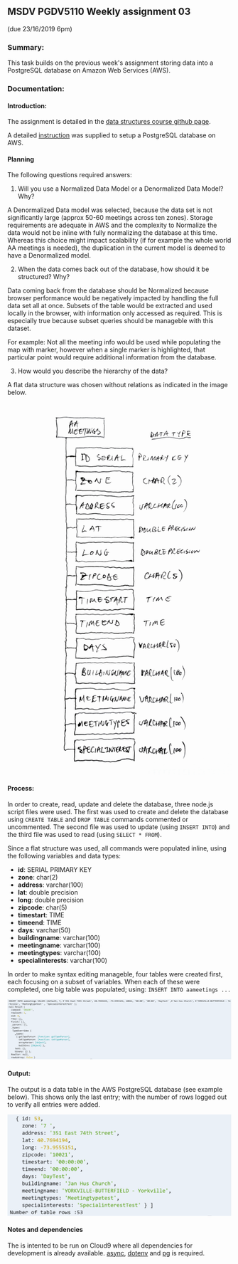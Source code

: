 ## MSDV PGDV5110 Weekly assignment 03 
(due 23/16/2019 6pm)

### Summary:

This task builds on the previous week's assignment storing data into a PostgreSQL
database on Amazon Web Services (AWS).

### Documentation:

#### Introduction:

The assignment is detailed in the [data structures course github page](https://github.com/visualizedata/data-structures/blob/master/weekly_assignment_04.md).

A detailed [instruction](https://github.com/visualizedata/data-structures/blob/master/weekly_assignment_04_documentation.md) 
was supplied to setup a PostgreSQL database on AWS.


#### Planning

The following questions required answers: 

1. Will you use a Normalized Data Model or a Denormalized Data Model? Why?


A Denormalized Data model was selected, because the data set is not significantly large
(approx 50-60 meetings across ten zones).
Storage requirements are adequate in AWS and the complexity to Normalize the data
would not be inline with fully normalizing the database at this time.
Whereas this choice might impact scalability (if for example the whole world AA 
meetings is needed), the duplication in the current model is deemed
to have a Denormalized model.



2. When the data comes back out of the database, how should it be structured? Why?

Data coming back from the database should be Normalized because browser 
performance would be negatively impacted by handling the full data set all at once.
Subsets of the table would be extracted and used locally in the browser, with
information only accessed as required.
This is especially true because subset queries should be manageble with this 
dataset. 

For example: Not all the meeting info would be used while populating the map
with marker, however when a single marker is highlighted, that particular point
would require additional information from the database.



3. How would you describe the hierarchy of the data?

A flat data structure was chosen without relations as indicated in the image below.



![Data Structure](./images/AAmeetingsDataStruct.png)

#### Process:

In order to create, read, update and delete the database, three node.js script 
files were used. The first was used to create and delete the database using
`CREATE TABLE` and `DROP TABLE` commands commented or uncommented.
The second file was used to update (using `INSERT INTO`) and the 
third file was used to read (using `SELECT * FROM`).

Since a flat structure was used, all commands were populated inline, using the following
variables and data types:

* **id**:	SERIAL PRIMARY KEY
* **zone**:	char(2)
* **address**: varchar(100)
* **lat**: double precision 
* **long**: double precision 
* **zipcode**: char(5) 
* **timestart**: TIME 
* **timeend**: TIME
* **days**: varchar(50) 
* **buildingname**: varchar(100) 
* **meetingname**: varchar(100) 
* **meetingtypes**: varchar(100) 
* **specialinterests**: varchar(100)

In order to make syntax editing manageble, four tables were created first, 
each focusing on a subset of variables. When each of these were completed, 
one big table was populated; using: `INSERT INTO aameetings ...`

![Data Insertion](./images/wa04_insert.png)


#### Output:

The output is a data table in the AWS PostgreSQL database (see example below).
This shows only the last entry; with the number of rows logged out to verify 
all entries were added.

<!--``` -->
<!--  { id: 53,-->
<!--    zone: '7 ',-->
<!--    address: '351 East 74th Street',-->
<!--    lat: 40.7694194,-->
<!--    long: -73.9555151,-->
<!--    zipcode: '10021',-->
<!--    timestart: '00:00:00',-->
<!--    timeend: '00:00:00',-->
<!--    days: 'DayTest',-->
<!--    buildingname: 'Jan Hus Church',-->
<!--    meetingname: 'YORKVILLE-BUTTERFIELD - Yorkville',-->
<!--    meetingtypes: 'Meetingtypetest',-->
<!--    specialinterests: 'SpecialinterestTest' } ]-->
<!--Number of table rows :53-->
<!--```-->
![Data Structure](./images/wa04_selectSample.png)



#### Notes and dependencies

The is intented to be run on Cloud9 where all dependencies for development is already available.
[async](https://caolan.github.io/async/v3/),  [dotenv](https://www.npmjs.com/package/dotenv) and 
[pg](https://node-postgres.com/) is required.

